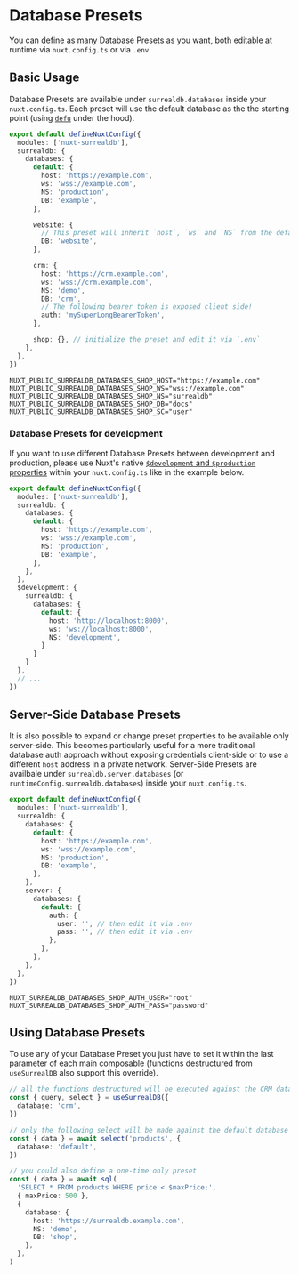 # Database Presets

You can define as many Database Presets as you want, both editable at runtime via `nuxt.config.ts` or via `.env`.

## Basic Usage

Database Presets are available under `surrealdb.databases` inside your `nuxt.config.ts`. Each preset will use the default database as the the starting point (using [`defu`](https://github.com/unjs/defu) under the hood).

```ts
export default defineNuxtConfig({
  modules: ['nuxt-surrealdb'],
  surrealdb: {
    databases: {
      default: {
        host: 'https://example.com',
        ws: 'wss://example.com',
        NS: 'production',
        DB: 'example',
      },

      website: {
        // This preset will inherit `host`, `ws` and `NS` from the default preset above
        DB: 'website',
      },

      crm: {
        host: 'https://crm.example.com',
        ws: 'wss://crm.example.com',
        NS: 'demo',
        DB: 'crm',
        // The following bearer token is exposed client side!
        auth: 'mySuperLongBearerToken',
      },

      shop: {}, // initialize the preset and edit it via `.env`
    },
  },
})
```

```dotenv
NUXT_PUBLIC_SURREALDB_DATABASES_SHOP_HOST="https://example.com"
NUXT_PUBLIC_SURREALDB_DATABASES_SHOP_WS="wss://example.com"
NUXT_PUBLIC_SURREALDB_DATABASES_SHOP_NS="surrealdb"
NUXT_PUBLIC_SURREALDB_DATABASES_SHOP_DB="docs"
NUXT_PUBLIC_SURREALDB_DATABASES_SHOP_SC="user"
```

### Database Presets for development

If you want to use different Database Presets between development and production, please use Nuxt's native [`$development` and `$production` properties](https://nuxt.com/docs/getting-started/configuration#environment-overrides) within your `nuxt.config.ts` like in the example below.

```ts
export default defineNuxtConfig({
  modules: ['nuxt-surrealdb'],
  surrealdb: {
    databases: {
      default: {
        host: 'https://example.com',
        ws: 'wss://example.com',
        NS: 'production',
        DB: 'example',
      },
    },
  },
  $development: {
    surrealdb: {
      databases: {
        default: {
          host: 'http://localhost:8000',
          ws: 'ws://localhost:8000',
          NS: 'development',
        }
      }
    }
  },
  // ...
})
```

## Server-Side Database Presets

It is also possible to expand or change preset properties to be available only server-side. This becomes particularly useful for a more traditional database auth approach without exposing credentials client-side or to use a different `host` address in a private network. Server-Side Presets are availbale under `surrealdb.server.databases` (or `runtimeConfig.surrealdb.databases`) inside your `nuxt.config.ts`.

```ts
export default defineNuxtConfig({
  modules: ['nuxt-surrealdb'],
  surrealdb: {
    databases: {
      default: {
        host: 'https://example.com',
        ws: 'wss://example.com',
        NS: 'production',
        DB: 'example',
      },
    },
    server: {
      databases: {
        default: {
          auth: {
            user: '', // then edit it via .env
            pass: '', // then edit it via .env
          },
        },
      },
    },
  },
})
```

```dotenv
NUXT_SURREALDB_DATABASES_SHOP_AUTH_USER="root"
NUXT_SURREALDB_DATABASES_SHOP_AUTH_PASS="password"
```

## Using Database Presets

To use any of your Database Preset you just have to set it within the last parameter of each main composable (functions destructured from `useSurrealDB` also support this override).

```ts
// all the functions destructured will be executed against the CRM database
const { query, select } = useSurrealDB({
  database: 'crm',
})

// only the following select will be made against the default database
const { data } = await select('products', {
  database: 'default',
})

// you could also define a one-time only preset
const { data } = await sql(
  'SELECT * FROM products WHERE price < $maxPrice;',
  { maxPrice: 500 },
  {
    database: {
      host: 'https://surrealdb.example.com',
      NS: 'demo',
      DB: 'shop',
    },
  },
)
```
